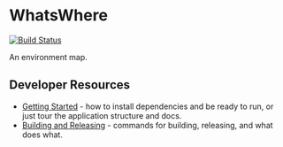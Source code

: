 # WhatsWhere
[![Build Status](https://travis-ci.com/TreyE/whats_where.svg?branch=master)](https://travis-ci.com/TreyE/whats_where)

An environment map.

## Developer Resources

* [Getting Started](GETTING_STARTED.md) - how to install dependencies and be ready to run, or just tour the application structure and docs.
* [Building and Releasing](BUILDING_AND_RELEASING.md) - commands for building, releasing, and what does what.
